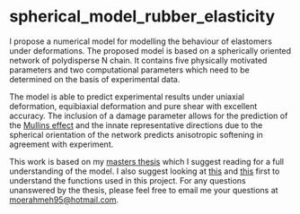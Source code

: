 # spherical_model_rubber_elasticity

I propose a numerical model for modelling the behaviour of elastomers under deformations. The proposed model is based on a spherically oriented network of polydisperse N chain. It contains five physically motivated parameters and two computational parameters which need to be determined on the basis of experimental data.

The model is able to predict experimental results under uniaxial deformation, equibiaxial deformation and pure shear with excellent accuracy. The inclusion of a damage parameter allows for the prediction of the [Mullins effect](https://abaqus-docs.mit.edu/2017/English/SIMACAEMATRefMap/simamat-c-mullins.htm) and the innate representative directions due to the spherical orientation of the network predicts anisotropic softening in agreement with experiment.

This work is based on my [masters thesis](https://drive.google.com/file/d/1Sbm8yCoAqp042DqZWpC2vrmxCLPt74Et/view?usp=sharing) which I suggest reading for a full understanding of the model. I also suggest looking at [this](https://github.com/moe9195/RubberPhysics/blob/master/elastomers_deformation_models.ipynb) and [this](https://github.com/moe9195/RubberPhysics/blob/master/elastomers_deformation_models.ipynb) first to understand the functions used in this project. For any questions unanswered by the thesis, please feel free to email me your questions at [moerahmeh95@hotmail.com](mailto:moerahmeh95@hotmail.com).
